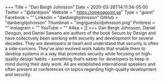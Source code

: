+++
Title = "Dan Bergh Johnsson"
Date = 2020-03-26T14:11:34-05:00
Twitter = "@danbjson"
Website = " https://omegapoint.se"
Type = "guest"
Facebook = ""
Linkedin = "danberghjohnsson"
GitHub = "danberghjohnsson"
Thumbnail = "img/guests/djohnsson.png"
Pinterest = ""
Instagram = ""
YouTube = ""
#Aka = []
+++
Dan Bergh Johnsson, Daniel Deogun, and Daniel Sawano are authors of the book Secure by Design and have collectively been working with security and development for several decades. They are developers at heart and understand that security is often a side-concern. They’ve also evolved work habits that enable them to develop systems in a way that promotes security while focusing on high-quality design habits – something that’s easier for developers to keep in mind during their daily work. All are established international speakers and often present at conferences on topics regarding high-quality development and security.
